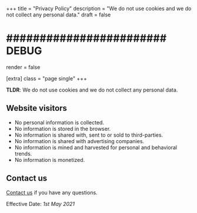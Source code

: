 +++
title = "Privacy Policy"
description = "We do not use cookies and we do not collect any personal data."
draft = false

# ######################## DEBUG ############################
render = false



[extra]
class = "page single"
+++

__TLDR__: We do not use cookies and we do not collect any personal data.

## Website visitors

- No personal information is collected.
- No information is stored in the browser.
- No information is shared with, sent to or sold to third-parties.
- No information is shared with advertising companies.
- No information is mined and harvested for personal and behavioral trends.
- No information is monetized.

## Contact us

[Contact us](https://github.com/aaranxu/adidoks) if you have any questions.

Effective Date: _1st May 2021_

